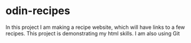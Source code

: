 # odin-recipes

In this project I am making a recipe website, which will have links to a few recipes.
This project is demonstrating my html skills. I am also using Git
